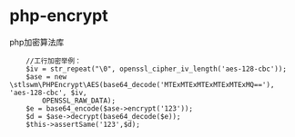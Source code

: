 # php-encrypt
php加密算法库

        //工行加密举例：
        $iv = str_repeat("\0", openssl_cipher_iv_length('aes-128-cbc'));
        $ase = new \stlswm\PHPEncrypt\AES(base64_decode('MTExMTExMTExMTExMTExMQ=='), 'aes-128-cbc', $iv,
            OPENSSL_RAW_DATA);
        $e = base64_encode($ase->encrypt('123'));
        $d = $ase->decrypt(base64_decode($e));
        $this->assertSame('123',$d);
